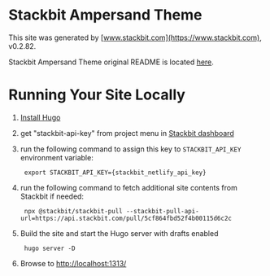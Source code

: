 # Stackbit Ampersand Theme

This site was generated by [www.stackbit.com](https://www.stackbit.com), v0.2.82.

Stackbit Ampersand Theme original README is located [here](./README.theme.md).

# Running Your Site Locally

1. [Install Hugo](https://gohugo.io/getting-started/quick-start/#step-1-install-hugo)

1. get "stackbit-api-key" from project menu in [Stackbit dashboard](https://app.stackbit.com/dashboard)

1. run the following command to assign this key to `STACKBIT_API_KEY` environment variable:

        export STACKBIT_API_KEY={stackbit_netlify_api_key}

1. run the following command to fetch additional site contents from Stackbit if needed:

        npx @stackbit/stackbit-pull --stackbit-pull-api-url=https://api.stackbit.com/pull/5cf864fbd52f4b00115d6c2c

1. Build the site and start the Hugo server with drafts enabled

        hugo server -D

1. Browse to [http://localhost:1313/](http://localhost:1313/)

